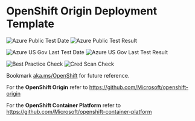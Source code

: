 # OpenShift Origin Deployment Template

![Azure Public Test Date](https://azurequickstartsservice.blob.core.windows.net/badges/openshift-origin-rhel/PublicLastTestDate.svg)
![Azure Public Test Result](https://azurequickstartsservice.blob.core.windows.net/badges/openshift-origin-rhel/PublicDeployment.svg)

![Azure US Gov Last Test Date](https://azurequickstartsservice.blob.core.windows.net/badges/openshift-origin-rhel/FairfaxLastTestDate.svg)
![Azure US Gov Last Test Result](https://azurequickstartsservice.blob.core.windows.net/badges/openshift-origin-rhel/FairfaxDeployment.svg)

![Best Practice Check](https://azurequickstartsservice.blob.core.windows.net/badges/openshift-origin-rhel/BestPracticeResult.svg)
![Cred Scan Check](https://azurequickstartsservice.blob.core.windows.net/badges/openshift-origin-rhel/CredScanResult.svg)

Bookmark [aka.ms/OpenShift](http://aka.ms/OpenShift) for future reference.

For the **OpenShift Origin** refer to https://github.com/Microsoft/openshift-origin

For the **OpenShift Container Platform** refer to https://github.com/Microsoft/openshift-container-platform
